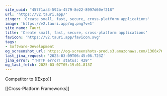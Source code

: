 ```yaml
---
site_uuid: "457f1aa3-592a-4579-8e22-8997d60ef218"
url: 'https://v2.tauri.app/'
zinger: 'Create small, fast, secure, cross-platform applications'
image: 'https://v2.tauri.app/og.png?v=1'
site_name: Tauri
title: 'Create small, fast, secure, cross-platform applications'
favicon: 'https://v2.tauri.app/favicon.svg'
tags:
- Software-Development
og_screenshot_url: https://og-screenshots-prod.s3.amazonaws.com/1366x768/80/false/579e44e7f6d0db29bf9c15cfb9a78fda95b385b6895efd1fc866419322202fc1.jpeg
last_jina_request: '2025-03-09T06:45:06.723Z'
jina_error: "'HTTP error! status: 429'"
og_last_fetch: 2025-03-07T05:19:01.813Z
---
```

Competitor to [[Expo]]

[[Cross-Platform Frameworks]]
